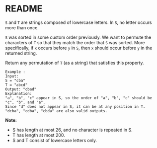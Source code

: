# README #

`S` and `T` are strings composed of lowercase letters. In `S`, no letter occurs more than once.

`S` was sorted in some custom order previously. We want to permute the characters of `T` so that they match the order that `S` was sorted. More specifically, if `x` occurs before `y` in `S`, then `x` should occur before `y` in the returned string.

Return any permutation of `T` (as a string) that satisfies this property.

```
Example :
Input: 
S = "cba"
T = "abcd"
Output: "cbad"
Explanation: 
"a", "b", "c" appear in S, so the order of "a", "b", "c" should be "c", "b", and "a". 
Since "d" does not appear in S, it can be at any position in T. "dcba", "cdba", "cbda" are also valid outputs.
```
**Note:**

* S has length at most 26, and no character is repeated in S.
* T has length at most 200.
* S and T consist of lowercase letters only.
